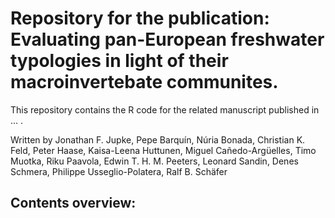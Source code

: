 # Repository for the publication: Evaluating pan-European freshwater typologies in light of their macroinvertebate communites. 

This repository contains the R code for the related manuscript published in ... .

Written by Jonathan F. Jupke, Pepe Barquín, Núria Bonada, Christian K. Feld, Peter Haase, Kaisa-Leena Huttunen, Miguel Cañedo-Argüelles, Timo Muotka, Riku Paavola, Edwin T. H. M. Peeters, Leonard Sandin, Denes Schmera, Philippe Usseglio-Polatera, Ralf B. Schäfer

## Contents overview:

